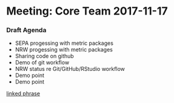 # Meeting: Core Team 2017-11-17

### Draft Agenda

- SEPA progessing with metric packages
- NRW progessing with metric packages
- Sharing code on github
- Demo of git workflow
- NRW status re Git/GitHub/RStudio workflow
- Demo point
- Demo point

[linked phrase](http://example.com)